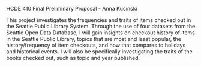 HCDE 410 Final Preliminary Proposal - Anna Kucinski

This project investigates the frequencies and traits of items checked out in the Seattle Public Library System. Through the use of four datasets from the Seattle Open Data Database, I will gain insights on checkout history of items in the Seattle Public Library, topics that are most and least popular, the history/frequency of  item checkouts, and how that compares to holidays and historical events. I will also be specifically investigating the traits of the books checked out, such as topic and year published.


